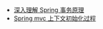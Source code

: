 -   [深入理解 Spring 事务原理](http://www.linkedkeeper.com/1195.html)
-   [Spring mvc 上下文初始化过程](https://blog.csdn.net/and1kaney/article/details/51214149)